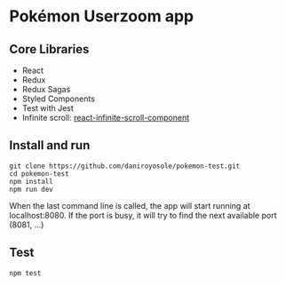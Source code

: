 #  Pokémon Userzoom app

## Core Libraries
* React
* Redux
* Redux Sagas
* Styled Components
* Test with Jest
* Infinite scroll: <a href="/ankeetmaini/react-infinite-scroll-component">react-infinite-scroll-component</a>

## Install and run
```
git clone https://github.com/daniroyosole/pokemon-test.git
cd pokemon-test
npm install
npm run dev
```
When the last command line is called, the app will start running at localhost:8080. If the port is busy, it will try to find the next available port (8081, ...)

## Test
```
npm test
```
